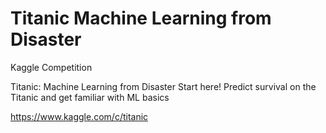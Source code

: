# Titanic Machine Learning from Disaster
Kaggle Competition

Titanic: Machine Learning from Disaster
Start here! Predict survival on the Titanic and get familiar with ML basics

https://www.kaggle.com/c/titanic
